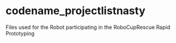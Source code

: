 # codename_projectlistnasty
Files used for the Robot participating in the RoboCupRescue Rapid Prototyping
